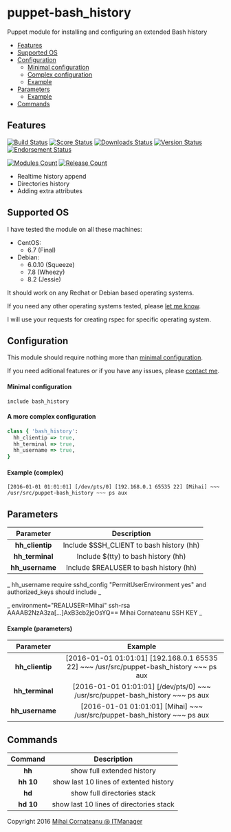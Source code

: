 puppet-bash_history
===============
Puppet module for installing and configuring an extended Bash history

* [Features](#features)
* [Supported OS](#supported-os)
* [Configuration](#configuration)
  * [Minimal configuration](#minimal-configuration)
  * [Complex configuration](#a-more-complex-configuration)
  * [Example](#example-complex)
* [Parameters](#parameters)
  * [Example](#example-parameters)
* [Commands](#commands)

## Features

[![Build Status](https://img.shields.io/travis/itmanagerro/puppet-bash_history.svg?style=plastic)](https://travis-ci.org/itmanagerro/puppet-bash_history)
[![Score Status](https://img.shields.io/puppetforge/f/itmanagerro/bash_history.svg?style=plastic)](https://forge.puppetlabs.com/itmanagerro/bash_history/scores)
[![Downloads Status](https://img.shields.io/puppetforge/dt/itmanagerro/bash_history.svg?style=plastic)](https://forge.puppetlabs.com/itmanagerro/bash_history)
[![Version Status](https://img.shields.io/puppetforge/v/itmanagerro/bash_history.svg?style=plastic)](https://forge.puppetlabs.com/itmanagerro/bash_history/changelog)
[![Endorsement Status](https://img.shields.io/puppetforge/e/itmanagerro/bash_history.svg?style=plastic)](https://forge.puppetlabs.com/itmanagerro/puppet-bash_history)

[![Modules Count](https://img.shields.io/puppetforge/mc/itmanagerro.svg?style=plastic)](https://forge.puppetlabs.com/itmanagerro)
[![Release Count](https://img.shields.io/puppetforge/rc/itmanagerro.svg?style=plastic)](https://forge.puppetlabs.com/itmanagerro)

* Realtime history append
* Directories history
* Adding extra attributes

## Supported OS
I have tested the module on all these machines:

* CentOS:
  * 6.7 (Final)
* Debian:
  * 6.0.10 (Squeeze)
  * 7.8 (Wheezy)
  * 8.2 (Jessie)

It should work on any Redhat or Debian based operating systems.

If you need any other operating systems tested, please [let me know](https://github.com/itmanagerro/puppet-bash_history/issues/new).

I will use your requests for creating rspec for specific operating system.

## Configuration
This module should require nothing more than [minimal configuration](#minimal-configuration).

If you need aditional features or if you have any issues, please [contact me](https://github.com/itmanagerro/puppet-bash_history/issues/new).
#### Minimal configuration
```
include bash_history
```

#### A more complex configuration
```ruby
class { 'bash_history':
  hh_clientip => true,
  hh_terminal => true,
  hh_username => true,
}
```

#### Example (complex)

```
[2016-01-01 01:01:01] [/dev/pts/0] [192.168.0.1 65535 22] [Mihai] ~~~ /usr/src/puppet-bash_history ~~~ ps aux
```

## Parameters

| Parameter | Description |
|:------------:|:---------------:|
| **hh_clientip** | Include $SSH_CLIENT to bash history (hh) |
| **hh_terminal** | Include $(tty) to bash history (hh) |
| **hh_username** | Include $REALUSER to bash history (hh) |

_ hh_username require sshd_config "PermitUserEnvironment yes" and authorized_keys should include _

_ environment="REALUSER=Mihai" ssh-rsa AAAAB2NzA3za[...]AxB3cb2jeOsYQ== Mihai Cornateanu SSH KEY _


#### Example (parameters)

| Parameter | Example |
|:------------:|:---------------:|
| **hh_clientip** | [2016-01-01 01:01:01] [192.168.0.1 65535 22] ~~~ /usr/src/puppet-bash_history ~~~ ps aux |
| **hh_terminal** | [2016-01-01 01:01:01] [/dev/pts/0] ~~~ /usr/src/puppet-bash_history ~~~ ps aux |
| **hh_username** | [2016-01-01 01:01:01] [Mihai] ~~~ /usr/src/puppet-bash_history ~~~ ps aux |

## Commands

| Command | Description |
|:------------:|:---------------:|
| **hh** | show full extended history |
| **hh 10** | show last 10 lines of extented history |
| **hd** | show full directories stack |
| **hd 10** | show last 10 lines of directories stack |

Copyright 2016 [Mihai Cornateanu @ ITManager](http://www.itmanager.ro)

